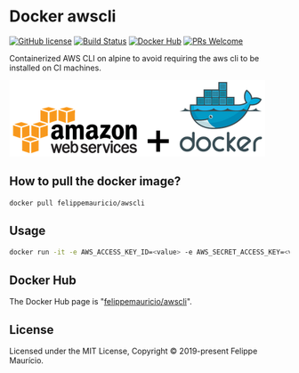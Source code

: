 # Docker awscli
[![GitHub license](https://img.shields.io/badge/license-MIT-blue.svg)](https://github.com/felippemauricio/docker-awscli/blob/master/LICENSE.md)
[![Build Status](https://travis-ci.org/felippemauricio/docker-awscli.svg?branch=master)](https://travis-ci.org/felippemauricio/docker-awscli)
[![Docker Hub](https://img.shields.io/badge/docker%20hub-awscli-blue.svg)](https://hub.docker.com/r/felippemauricio/awscli)
[![PRs Welcome](https://img.shields.io/badge/PRs-welcome-brightgreen.svg)](https://github.com/felippemauricio/awscli/pulls)

Containerized AWS CLI on alpine to avoid requiring the aws cli to be installed on CI machines.

![](https://raw.githubusercontent.com/felippemauricio/docker-awscli/master/docs/images/aws-docker.png)

## How to pull the docker image?

```sh
docker pull felippemauricio/awscli
```

## Usage

```sh
docker run -it -e AWS_ACCESS_KEY_ID=<value> -e AWS_SECRET_ACCESS_KEY=<value> -e AWS_DEFAULT_REGION=<value> felippemauricio/awscli sh
```

## Docker Hub

The Docker Hub page is "[felippemauricio/awscli](https://hub.docker.com/r/felippemauricio/awscli)".

## License

Licensed under the MIT License, Copyright © 2019-present Felippe Maurício.

